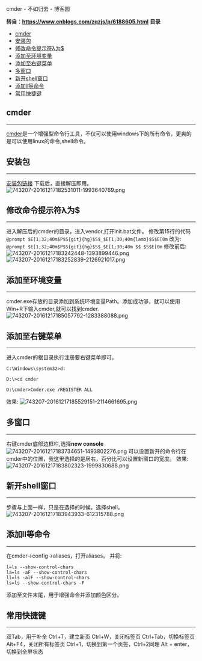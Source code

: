 cmder - 不如归去 - 博客园

**转自：https://www.cnblogs.com/zqzjs/p/6188605.html**
**目录**

- [cmder](https://www.cnblogs.com/zqzjs/p/6188605.html#cmder)
- [安装包](https://www.cnblogs.com/zqzjs/p/6188605.html#%E5%AE%89%E8%A3%85%E5%8C%85)
- [修改命令提示符λ为$](https://www.cnblogs.com/zqzjs/p/6188605.html#%E4%BF%AE%E6%94%B9%E5%91%BD%E4%BB%A4%E6%8F%90%E7%A4%BA%E7%AC%A6%CE%BB%E4%B8%BA)
- [添加至环境变量](https://www.cnblogs.com/zqzjs/p/6188605.html#%E6%B7%BB%E5%8A%A0%E8%87%B3%E7%8E%AF%E5%A2%83%E5%8F%98%E9%87%8F)
- [添加至右键菜单](https://www.cnblogs.com/zqzjs/p/6188605.html#%E6%B7%BB%E5%8A%A0%E8%87%B3%E5%8F%B3%E9%94%AE%E8%8F%9C%E5%8D%95)
- [多窗口](https://www.cnblogs.com/zqzjs/p/6188605.html#%E5%A4%9A%E7%AA%97%E5%8F%A3)
- [新开shell窗口](https://www.cnblogs.com/zqzjs/p/6188605.html#%E6%96%B0%E5%BC%80shell%E7%AA%97%E5%8F%A3)
- [添加ll等命令](https://www.cnblogs.com/zqzjs/p/6188605.html#%E6%B7%BB%E5%8A%A0ll%E7%AD%89%E5%91%BD%E4%BB%A4)
- [常用快捷键](https://www.cnblogs.com/zqzjs/p/6188605.html#%E5%B8%B8%E7%94%A8%E5%BF%AB%E6%8D%B7%E9%94%AE)

## cmder

* * *

[cmder](https://github.com/cmderdev/cmder)是一个增强型命令行工具，不仅可以使用windows下的所有命令，更爽的是可以使用linux的命令,shell命令。

## 安装包

* * *

[安装包链接](http://pan.baidu.com/s/1eSmOkoi)
下载后，直接解压即用。
![743207-20161217182531011-1993640769.png](https://gitee.com/hjb2722404/tuchuang/raw/master/img/20210107181014.png)

## 修改命令提示符λ为$

* * *

进入解压后的cmder的目录，进入vendor,打开init.bat文件。
修改第15行的代码
`@prompt $E[1;32;40m$P$S{git}{hg}$S$_$E[1;30;40m{lamb}$S$E[0m`
改为:
`@prompt $E[1;32;40m$P$S{git}{hg}$S$_$E[1;30;40m $$ $S$E[0m`
修改前后:
![743207-20161217183242448-1393899446.png](https://gitee.com/hjb2722404/tuchuang/raw/master/img/20210107181018.png)
![743207-20161217183252839-2126921017.png](https://gitee.com/hjb2722404/tuchuang/raw/master/img/20210107181020.png)

## 添加至环境变量

* * *

cmder.exe存放的目录添加到系统环境变量Path。添加成功够，就可以使用Win+R下输入cmder,就可以找到cmder.
![743207-20161217185057792-1283388088.png](https://gitee.com/hjb2722404/tuchuang/raw/master/img/20210107181023.png)

## 添加至右键菜单

* * *

进入cmder的根目录执行注册要右键菜单即可。

	C:\Windows\system32>d:
	
	D:\>cd cmder
	
	D:\cmder>Cmder.exe /REGISTER ALL

效果:
![743207-20161217185529151-2114661695.png](https://gitee.com/hjb2722404/tuchuang/raw/master/img/20210107181028.png)

## 多窗口

* * *

右键cmder底部边框栏,选择**new console**
![743207-20161217183734651-1493802276.png](https://gitee.com/hjb2722404/tuchuang/raw/master/img/20210107181031.png)
可以设置新开的命令行在cmder中的位置，我这里选择的是居右，百分比可以设置新窗口的宽度。
效果:
![743207-20161217183802323-1999830688.png](https://gitee.com/hjb2722404/tuchuang/raw/master/img/20210107181034.png)

## 新开shell窗口

* * *

步骤与上面一样，只是在选择的时候，选择shell。
![743207-20161217183943933-612315788.png](https://gitee.com/hjb2722404/tuchuang/raw/master/img/20210107181037.png)

## 添加ll等命令

* * *

在cmder->config->aliases，打开aliases。
并将:

	l=ls --show-control-chars
	la=ls -aF --show-control-chars
	ll=ls -alF --show-control-chars
	ls=ls --show-control-chars -F

添加至文件末尾，用于增强命令并添加颜色区分。

## 常用快捷键

* * *

双Tab，用于补全
Ctrl+T，建立新页
Ctrl+W，关闭标签页
Ctrl+Tab，切换标签页
Alt+F4，关闭所有标签页
Ctrl+1，切换到第一个页签，Ctrl+2同理
Alt + enter，切换到全屏状态